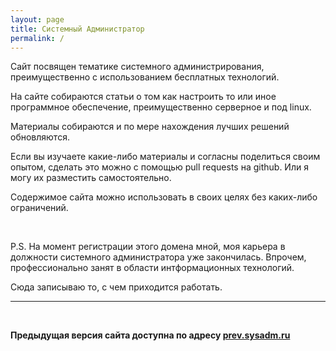 ```yaml
---
layout: page
title: Системный Администратор
permalink: /
---
```


Сайт посвящен тематике системного администрирования, преимущественно с использованием бесплатных технологий.

На сайте собираются статьи о том как настроить то или иное программное обеспечение, преимущественно серверное и под linux.

Материалы собираются и по мере нахождения лучших решений обновляются.

Если вы изучаете какие-либо материалы и согласны поделиться своим опытом, сделать это можно с помощью pull requests на github.
Или я могу их разместить самостоятельно.

Содержимое сайта можно использовать в своих целях без каких-либо ограничений.


<br/>

P.S. На момент регистрации этого домена мной, моя карьера в должности системного администратора уже закончилась.
Впрочем, профессионально занят в области интформационных технологий.

Сюда записываю то, с чем приходится работать.

___

<br/>

**Предыдущая версия сайта доступна по адресу <a href="http://prev.sysadm.ru" rel="nofollow">prev.sysadm.ru</a>**
